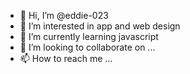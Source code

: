 - 👋 Hi, I’m @eddie-023
- 👀 I’m interested in app and web design
- 🌱 I’m currently learning javascript
- 💞️ I’m looking to collaborate on ...
- 📫 How to reach me ...

<!---
eddie-023/eddie-023 is a ✨ special ✨ repository because its `README.md` (this file) appears on your GitHub profile.
You can click the Preview link to take a look at your changes.
--->

